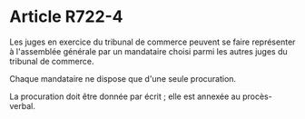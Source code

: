 # Article R722-4

Les juges en exercice du tribunal de commerce peuvent se faire représenter à l'assemblée générale par un mandataire choisi parmi les autres juges du tribunal de commerce.

Chaque mandataire ne dispose que d'une seule procuration.

La procuration doit être donnée par écrit ; elle est annexée au procès-verbal.

